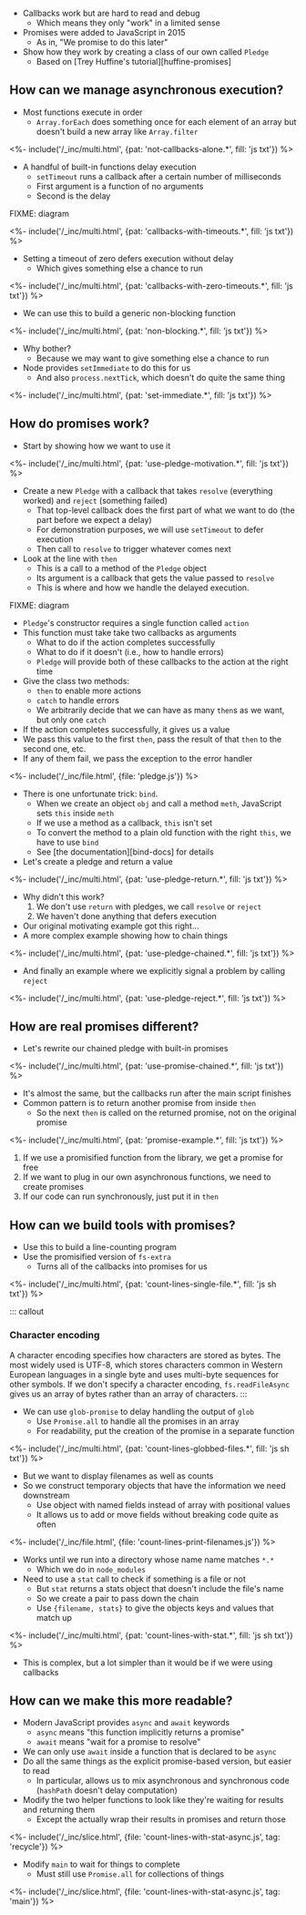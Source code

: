 ---
---

-   Callbacks work but are hard to read and debug
    -   Which means they only "work" in a limited sense
-   Promises were added to JavaScript in 2015
    -   As in, "We promise to do this later"
-   Show how they work by creating a <g key="class">class</g> of our own called `Pledge`
    -   Based on [Trey Huffine's tutorial][huffine-promises]

## How can we manage asynchronous execution?

-   Most functions execute in order
    -   `Array.forEach` does something once for each element of an array but doesn't build a new array like `Array.filter`

<%- include('/_inc/multi.html', {pat: 'not-callbacks-alone.*', fill: 'js txt'}) %>

-   A handful of built-in functions delay execution
    -   `setTimeout` runs a callback after a certain number of milliseconds
    -   First argument is a function of no arguments
    -   Second is the delay

FIXME: diagram

<%- include('/_inc/multi.html', {pat: 'callbacks-with-timeouts.*', fill: 'js txt'}) %>

-   Setting a timeout of zero defers execution without delay
    -   Which gives something else a chance to run

<%- include('/_inc/multi.html', {pat: 'callbacks-with-zero-timeouts.*', fill: 'js txt'}) %>

-   We can use this to build a generic <g key="non_blocking_execution">non-blocking function</g>

<%- include('/_inc/multi.html', {pat: 'non-blocking.*', fill: 'js txt'}) %>

-   Why bother?
    -   Because we may want to give something else a chance to run
-   Node provides `setImmediate` to do this for us
    -   And also `process.nextTick`, which doesn't do quite the same thing

<%- include('/_inc/multi.html', {pat: 'set-immediate.*', fill: 'js txt'}) %>

## How do promises work?

-   Start by showing how we want to use it

<%- include('/_inc/multi.html', {pat: 'use-pledge-motivation.*', fill: 'js txt'}) %>

-   Create a new `Pledge` with a callback that takes `resolve` (everything worked) and `reject` (something failed)
    -   That top-level callback does the first part of what we want to do (the part before we expect a delay)
    -   For demonstration purposes, we will use `setTimeout` to defer execution
    -   Then call to `resolve` to trigger whatever comes next
-   Look at the line with `then`
    -   This is a call to a <g key="method">method</g> of the `Pledge` object
    -   Its argument is a callback that gets the value passed to `resolve`
    -   This is where and how we handle the delayed execution.

FIXME: diagram

-   `Pledge`'s <g key="constructor">constructor</g> requires a single function called `action`
-   This function must take take two callbacks as arguments
    -   What to do if the action completes successfully
    -   What to do if it doesn't (i.e., how to handle errors)
    -   `Pledge` will provide both of these callbacks to the action at the right time
-   Give the class two methods:
    -   `then` to enable more actions
    -   `catch` to handle errors
    -   We arbitrarily decide that we can have as many `then`s as we want, but only one `catch`
-   If the action completes successfully, it gives us a value
-   We pass this value to the first `then`, pass the result of that `then` to the second one, etc.
-   If any of them fail, we pass the <g key="exception">exception</g> to the error handler

<%- include('/_inc/file.html', {file: 'pledge.js'}) %>

-   There is one unfortunate trick: `bind`.
    -   When we create an object `obj` and call a method `meth`, JavaScript sets `this` inside `meth`
    -   If we use a method as a callback, `this` isn't set
    -   To convert the method to a plain old function with the right `this`, we have to use `bind`
    -   See [the documentation][bind-docs] for details
-   Let's create a pledge and return a value

<%- include('/_inc/multi.html', {pat: 'use-pledge-return.*', fill: 'js txt'}) %>

-   Why didn't this work?
    1.  We don't use `return` with pledges, we call `resolve` or `reject`
    2.  We haven't done anything that defers execution
-   Our original motivating example got this right…
-   A more complex example showing how to chain things

<%- include('/_inc/multi.html', {pat: 'use-pledge-chained.*', fill: 'js txt'}) %>

-   And finally an example where we explicitly signal a problem by calling `reject`

<%- include('/_inc/multi.html', {pat: 'use-pledge-reject.*', fill: 'js txt'}) %>

## How are real promises different?

-   Let's rewrite our chained pledge with built-in promises

<%- include('/_inc/multi.html', {pat: 'use-promise-chained.*', fill: 'js txt'}) %>

-   It's almost the same, but the callbacks run after the main script finishes
-   Common pattern is to return another promise from inside `then`
    -   So the next `then` is called on the returned promise, not on the original promise

<%- include('/_inc/multi.html', {pat: 'promise-example.*', fill: 'js txt'}) %>

1.  If we use a promisified function from the library, we get a promise for free
2.  If we want to plug in our own asynchronous functions, we need to create promises
3.  If our code can run synchronously, just put it in `then`

## How can we build tools with promises?

-   Use this to build a line-counting program
-   Use the <g key="promisification">promisified</g> version of `fs-extra`
    -   Turns all of the callbacks into promises for us

<%- include('/_inc/multi.html', {pat: 'count-lines-single-file.*', fill: 'js sh txt'}) %>

::: callout
### Character encoding

A <g key="character_encoding">character encoding</g> specifies how characters are stored as bytes.
The most widely used is <g key="utf_8">UTF-8</g>,
which stores characters common in Western European languages in a single byte
and uses multi-byte sequences for other symbols.
If we don't specify a character encoding,
`fs.readFileAsync` gives us an array of bytes rather than an array of characters.
:::

-   We can use `glob-promise` to delay handling the output of `glob`
    -   Use `Promise.all` to handle all the promises in an array
    -   For readability, put the creation of the promise in a separate function

<%- include('/_inc/multi.html', {pat: 'count-lines-globbed-files.*', fill: 'js sh txt'}) %>

-   But we want to display filenames as well as counts
-   So we construct temporary objects that have the information we need downstream
    -   Use object with named fields instead of array with positional values
    -   It allows us to add or move fields without breaking code quite as often

<%- include('/_inc/file.html', {file: 'count-lines-print-filenames.js'}) %>

-   Works until we run into a directory whose name name matches `*.*`
    -   Which we do in `node_modules`
-   Need to use a `stat` call to check if something is a file or not
    -   But `stat` returns a stats object that doesn't include the file's name
    -   So we create a pair to pass down the chain
    -   Use `{filename, stats}` to give the objects keys and values that match up

<%- include('/_inc/multi.html', {pat: 'count-lines-with-stat.*', fill: 'js sh txt'}) %>

-   This is complex, but a lot simpler than it would be if we were using callbacks

## How can we make this more readable?

-   Modern JavaScript provides `async` and `await` keywords
    -   `async` means "this function implicitly returns a promise"
    -   `await` means "wait for a promise to resolve"
-   We can only use `await` inside a function that is declared to be `async`
-   Do all the same things as the explicit promise-based version, but easier to read
    -   In particular, allows us to mix asynchronous and synchronous code (`hashPath` doesn't delay computation)
-   Modify the two helper functions to look like they're waiting for results and returning them
    -   Except the actually wrap their results in promises and return those

<%- include('/_inc/slice.html', {file: 'count-lines-with-stat-async.js', tag: 'recycle'}) %>

-   Modify `main` to wait for things to complete
    -   Must still use `Promise.all` for collections of things

<%- include('/_inc/slice.html', {file: 'count-lines-with-stat-async.js', tag: 'main'}) %>
